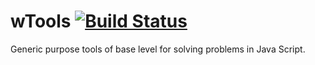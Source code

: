 
# wTools [![Build Status](https://travis-ci.org/Wandalen/wTools.svg?branch=master)](https://travis-ci.org/Wandalen/wTools)

Generic purpose tools of base level for solving problems in Java Script.



